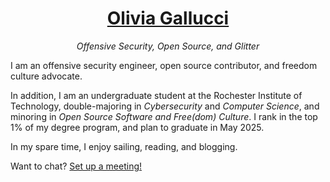 <div align="center"><h1><a href="https://oliviagallucci.com">Olivia Gallucci</a></h1></div>
<div align="center"><p><i>Offensive Security, Open Source, and Glitter</i></h1></div>

I am an offensive security engineer, open source contributor, and freedom culture advocate. 

In addition, I am an undergraduate student at the Rochester Institute of Technology, double-majoring in _Cybersecurity_ and _Computer Science_, and minoring in _Open Source Software and Free(dom) Culture_. I rank in the top 1% of my degree program, and plan to graduate in May 2025. 

In my spare time, I enjoy sailing, reading, and blogging. 

Want to chat? [Set up a meeting!](https://zcal.co/oliviagallucci)

<!--
## Free(dom) Software 
> "Free software" means software that respects users' freedom and community. Roughly, it means that the ***users have the freedom to run, copy, distribute, study, change and improve the software***. Thus, "free software" is a matter of liberty, not price. To understand the concept, you should think of "free" as in "free speech," not as in "free beer." We sometimes call it "libre software," borrowing the French or Spanish word for "free" as in freedom, to show we do not mean the software is gratis.
> 
> You may have paid money to get copies of a free program, or you may have obtained copies at no charge. But regardless of how you got your copies, you always have the freedom to copy and change the software, even to sell copies.
>
> A program is free software if the program's users have the ***four essential freedoms***:
>> - The freedom to run the program as you wish, for any purpose (freedom 0).
>> 
>> - The freedom to study how the program works, and change it so it does your computing as you wish (freedom 1). Access to the source code is a precondition for this.
>> 
>> - The freedom to redistribute copies so you can help others (freedom 2).
>> 
>> - The freedom to distribute copies of your modified versions to others (freedom 3). By doing this you can give the whole community a chance to benefit from your changes. Access to the source code is a precondition for this.

Learn more: https://www.gnu.org/philosophy/free-sw.html


# socials 

# lanauges 


## 🌸👋🏻 Hi there!

put in an image/logo/banner


:chart_with_upwards_trend: Reach out if you want to collaborate on [RITSEC][RITSEC] presentations!

:cherry_blossom: How to reach me: olivia[at]oliviagallucci.com

:hibiscus: [Resume][Resume]

:sailboat: Interests: Linux, sailing, [reading][reading], offensive security, and [blogging][blogging].

:camera:

:link:

### Links

<a href="https://github.com/anuraghazra/github-readme-stats">
  <img align="center" src="https://github-readme-stats.vercel.app/api?username=oliviagallucci&count_private=true&show_icons=true&theme=cobalt&bg_color=0a0c10" />
</a>


<div align="center"><h3>Learn more by <a href="https://oliviagallucci.com" target="_blank">visiting oliviagallucci.com</a>.</h3></div>


<a href="https://github.com/anuraghazra/convoychat">
  <img align="center" src="https://github-readme-stats-oliviagallucci.vercel.app/api/top-langs/?username=oliviagallucci&layout=compact&theme=cobalt&bg_color=0a0c10&count_private=true&langs_count=3" />
</a>

https://github-readme-stats.vercel.app/api/pin

[![My programming language usage statistics](https://.vercel.app/api/top-langs?username=oliviagallucci&theme=dark&hide_border=true&layout=compact&langs_count=10&hide=c)](https://github.com/oliviagallucci)

https://github.com/joeljose350/github-readme-stats 

https://raw.githubusercontent.com/joeljose350/joeljose350/main/README.md
-->



[Olivia Gallucci]: https://oliviagallucci.com/ 
[Press]: https://oliviagallucci.com/in-the-press/
[Resume]: https://oliviagallucci.com/resume/
